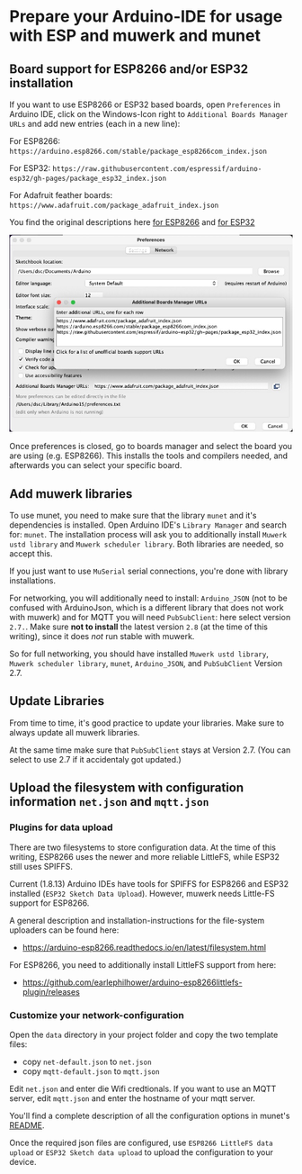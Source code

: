 Prepare your Arduino-IDE for usage with ESP and muwerk and munet
================================================================

Board support for ESP8266 and/or ESP32 installation
---------------------------------------------------

If you want to use ESP8266 or ESP32 based boards, open `Preferences` in Arduino IDE,
click on the Windows-Icon right to `Additional Boards Manager URLs` and
add new entries (each in a new line):

For ESP8266: `https://arduino.esp8266.com/stable/package_esp8266com_index.json`

For ESP32: `https://raw.githubusercontent.com/espressif/arduino-esp32/gh-pages/package_esp32_index.json`

For Adafruit feather boards: `https://www.adafruit.com/package_adafruit_index.json`

You find the original descriptions here [for ESP8266](https://github.com/esp8266/Arduino#installing-with-boards-manager) and [for ESP32](https://github.com/espressif/arduino-esp32/blob/master/docs/arduino-ide/boards_manager.md)

![Arduino IDE Preferences](https://github.com/muwerk/munet/blob/master/extras/arduino-ide.jpg?raw=true)

Once preferences is closed, go to boards manager and select the board you are using (e.g. ESP8266). This
installs the tools and compilers needed, and afterwards you can select your specific board.

Add muwerk libraries
--------------------

To use munet, you need to make sure that the library `munet` and it's dependencies is
installed. Open Arduino IDE's `Library Manager` and search for: `munet`.
The installation process will ask you to additionally install `Muwerk ustd library`
and `Muwerk scheduler library`. Both libraries are needed, so accept this.

If you just want to use `MuSerial` serial connections, you're done with library installations.

For networking, you will additionally need to install: `Arduino_JSON` (not to be confused with
ArduinoJson, which is a different library that does not work with muwerk) and for MQTT you
will need `PubSubClient`: here select version `2.7.`. Make sure **not to install** the latest version `2.8` 
(at the time of this writing), since it does *not* run stable with muwerk.

So for full networking, you should have installed `Muwerk ustd library`, `Muwerk scheduler library`, `munet`,
`Arduino_JSON`, and `PubSubClient` Version 2.7.

Update Libraries
----------------

From time to time, it's good practice to update your libraries. Make sure to always update all muwerk
libraries.

At the same time make sure that `PubSubClient` stays at Version 2.7. (You can select to use 2.7 if it 
accidentaly got updated.)

Upload the filesystem with configuration information `net.json` and `mqtt.json`
-------------------------------------------------------------------------------

### Plugins for data upload

There are two filesystems to store configuration data. At the time of this writing,
ESP8266 uses the newer and more reliable LittleFS, while ESP32 still uses SPIFFS.

Current (1.8.13) Arduino IDEs have tools for SPIFFS for ESP8266 and ESP32 installed (`ESP32 Sketch Data Upload`). However, muwerk needs Little-FS support for ESP8266.

A general description and installation-instructions for the file-system uploaders can be found here:

* https://arduino-esp8266.readthedocs.io/en/latest/filesystem.html

For ESP8266, you need to additionally install LittleFS support from here:

* https://github.com/earlephilhower/arduino-esp8266littlefs-plugin/releases

### Customize your network-configuration

Open the `data` directory in your project folder and copy the two template files:

* copy `net-default.json` to `net.json`
* copy `mqtt-default.json` to `mqtt.json`

Edit `net.json` and enter die Wifi credtionals. If you want to use an MQTT server,
edit `mqtt.json` and enter the hostname of your mqtt server.

You'll find a complete description of all the configuration options in munet's [README](https://github.com/muwerk/munet#network-configuration).

Once the required json files are configured, use `ESP8266 LittleFS data upload` or `ESP32 Sketch data upload` to upload the configuration to your device.
